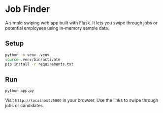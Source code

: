 # Job Finder

A simple swiping web app built with Flask. It lets you swipe through jobs or potential employees using in-memory sample data.

## Setup

```bash
python -m venv .venv
source .venv/bin/activate
pip install -r requirements.txt
```

## Run

```bash
python app.py
```

Visit `http://localhost:5000` in your browser. Use the links to swipe through jobs or candidates.
